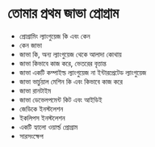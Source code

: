 # তোমার প্রথম জাভা প্রোগ্রাম

* প্রোগ্রামিং ল্যাংগুয়েজ কি এবং কেন
* কেন জাভা
* জাভা কি, অন্য ল্যাংগুয়েজ থেকে আলাদা কোথায়
* জাভা কিভাবে কাজ করে, ভেতরের বৃত্তান্ত
* জাভা একটি কম্পাইল্ড ল্যাংগুয়েজ না ইন্টারপ্রেটেড ল্যাংগুয়েজ
* জাভা ভার্চুয়াল মেশিন কি এবং কিভাবে কাজ করে
* জাভা রানটাইম
* জাভা ডেভেলপমেন্ট কিট এবং আইডিই
* জেডিকে ইনস্টলেশন 
* ইকলিপস ইনস্টলেশন
* একটি হ্যালো ওয়ার্ল্ড প্রোগ্রাম 
* সারসংক্ষেপ